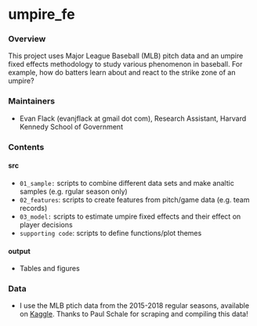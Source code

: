 # umpire_fe

### Overview
This project uses Major League Baseball (MLB) pitch data and an umpire fixed effects methodology to study various phenomenon in baseball. For example, how do batters learn about and react to the strike zone of an umpire?

### Maintainers
* Evan Flack (evanjflack at gmail dot com), Research Assistant, Harvard Kennedy School of Government

### Contents

#### src
* `01_sample:` scripts to combine different data sets and make analtic samples (e.g. rgular season only)
* `02_features`: scripts to create features from pitch/game data (e.g. team records)
* `03_model:` scripts to estimate umpire fixed effects and their effect on player decisions
* `supporting code`: scripts to define functions/plot themes

#### output
* Tables and figures

### Data
* I use the MLB ptich data from the 2015-2018 regular seasons, available on [Kaggle](https://www.kaggle.com/pschale/mlb-pitch-data-20152018). Thanks to Paul Schale for scraping and compiling this data!
